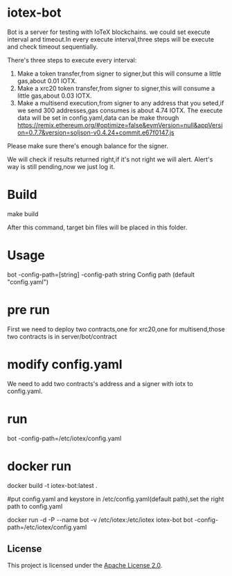 # iotex-bot

Bot is a server for testing with IoTeX blockchains.
we could set execute interval and timeout.In every execute interval,three steps will be execute and check timeout sequentially.

There's three steps to execute every interval:
1. Make a token transfer,from signer to signer,but this will consume a little gas,about 0.01 IOTX.
2. Make a xrc20 token transfer,from signer to signer,this will consume a little gas,about 0.03 IOTX.
3. Make a multisend execution,from signer to any address that you seted,if we send 300 addresses,gas consumes is about 4.74 IOTX.
The execute data will be set in config.yaml,data can be make through https://remix.ethereum.org/#optimize=false&evmVersion=null&appVersion=0.7.7&version=soljson-v0.4.24+commit.e67f0147.js

Please make sure there's enough balance for the signer.

We will check if results returned right,if it's not right we will alert.
Alert's way is still pending,now we just log it.

# Build
make build

After this command, target bin files will be placed in this folder.

# Usage
   bot -config-path=[string]
     -config-path string
       	Config path (default "config.yaml")

# pre run
First we need to deploy two contracts,one for xrc20,one for multisend,those two contracts is in server/bot/contract

# modify config.yaml
We need to add two contracts's address and a signer with iotx to config.yaml.

# run
bot -config-path=/etc/iotex/config.yaml

# docker run
docker build -t iotex-bot:latest .

#put config.yaml and keystore in /etc/config.yaml(default path),set the right path to config.yaml

docker run -d -P --name bot -v /etc/iotex:/etc/iotex  iotex-bot bot -config-path=/etc/iotex/config.yaml

## License
This project is licensed under the [Apache License 2.0](LICENSE).
